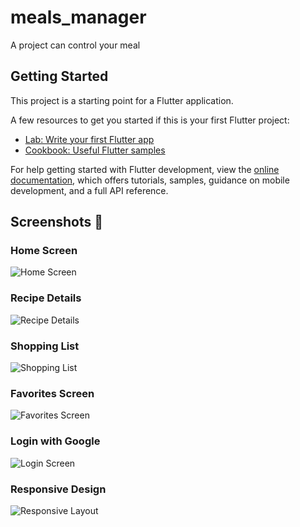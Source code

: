 # meals_manager

A project can control your meal

## Getting Started

This project is a starting point for a Flutter application.

A few resources to get you started if this is your first Flutter project:

- [Lab: Write your first Flutter app](https://docs.flutter.dev/get-started/codelab)
- [Cookbook: Useful Flutter samples](https://docs.flutter.dev/cookbook)

For help getting started with Flutter development, view the
[online documentation](https://docs.flutter.dev/), which offers tutorials,
samples, guidance on mobile development, and a full API reference.

## Screenshots 📸

### Home Screen
![Home Screen](assets/Picture1.jpg)

### Recipe Details 
![Recipe Details](assets/Picture2.jpg)

### Shopping List
![Shopping List](assets/Picture3.jpg)

### Favorites Screen
![Favorites Screen](assets/Picture4.jpg)

### Login with Google
![Login Screen](assets/Picture5.jpg)

### Responsive Design
![Responsive Layout](assets/Picture6.jpg)
